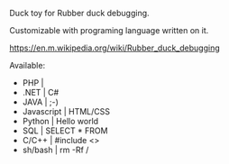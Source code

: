 Duck toy for Rubber duck debugging.

Customizable with programing language written on it.

https://en.m.wikipedia.org/wiki/Rubber_duck_debugging

Available:

- PHP |
- .NET | C#
- JAVA | ;-)
- Javascript | HTML/CSS
- Python | Hello world
- SQL | SELECT * FROM
- C/C++ | #include <>
- sh/bash | rm -Rf /

